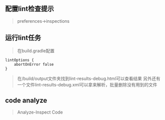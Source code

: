 ## 配置lint检查提示

>preferences->inspections

## 运行lint任务

>在build.gradle配置

	lintOptions {
        abortOnError false
    }
    
>在/build/output文件夹找到lint-results-debug.html可以查看结果
另外还有一个文件lint-results-debug.xml可以拿来解析，批量删除没有用到的文件

## code analyze

> Analyze-Inspect Code








